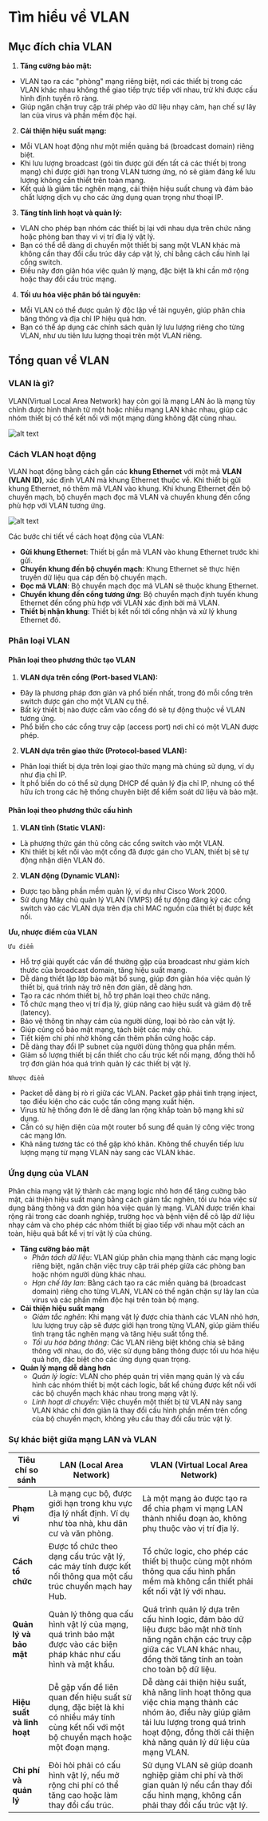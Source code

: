 # Tìm hiểu về VLAN
## Mục đích chia VLAN
1. **Tăng cường bảo mật:**
- VLAN tạo ra các "phòng" mạng riêng biệt, nơi các thiết bị trong các VLAN khác nhau không thể giao tiếp trực tiếp với nhau, trừ khi được cấu hình định tuyến rõ ràng.
- Giúp ngăn chặn truy cập trái phép vào dữ liệu nhạy cảm, hạn chế sự lây lan của virus và phần mềm độc hại.
2. **Cải thiện hiệu suất mạng:**
- Mỗi VLAN hoạt động như một miền quảng bá (broadcast domain) riêng biệt.
- Khi lưu lượng broadcast (gói tin được gửi đến tất cả các thiết bị trong mạng) chỉ được giới hạn trong VLAN tương ứng, nó sẽ giảm đáng kể lưu lượng không cần thiết trên toàn mạng.
- Kết quả là giảm tắc nghẽn mạng, cải thiện hiệu suất chung và đảm bảo chất lượng dịch vụ cho các ứng dụng quan trọng như thoại IP.
3. **Tăng tính linh hoạt và quản lý:**
- VLAN cho phép bạn nhóm các thiết bị lại với nhau dựa trên chức năng hoặc phòng ban thay vì vị trí địa lý vật lý.
- Bạn có thể dễ dàng di chuyển một thiết bị sang một VLAN khác mà không cần thay đổi cấu trúc dây cáp vật lý, chỉ bằng cách cấu hình lại cổng switch.
- Điều này đơn giản hóa việc quản lý mạng, đặc biệt là khi cần mở rộng hoặc thay đổi cấu trúc mạng.
4. **Tối ưu hóa việc phân bổ tài nguyên:**
- Mỗi VLAN có thể được quản lý độc lập về tài nguyên, giúp phân chia băng thông và địa chỉ IP hiệu quả hơn.
- Bạn có thể áp dụng các chính sách quản lý lưu lượng riêng cho từng VLAN, như ưu tiên lưu lượng thoại trên một VLAN riêng.
## Tổng quan về VLAN
### VLAN là gì?
VLAN(Virtual Local Area Network) hay còn gọi là mạng LAN ảo là mạng tùy chỉnh được hình thành từ một hoặc nhiều mạng LAN khác nhau, giúp các nhóm thiết bị có thể kết nối với một mạng dùng không đặt cùng nhau.

![alt text](../imageS/VLAN.Jpg)

### Cách VLAN hoạt động
VLAN hoạt động bằng cách gắn các **khung Ethernet** với một mã **VLAN (VLAN ID)**, xác định VLAN mà khung Ethernet thuộc về. Khi thiết bị gửi khung Ethernet, nó thêm mã VLAN vào khung. Khi khung Ethernet đến bộ chuyển mạch, bộ chuyển mạch đọc mã VLAN và chuyển khung đến cổng phù hợp với VLAN tương ứng.

![alt text](../images/Cach_hoat_dong_VLAN.jpg)

Các bước chi tiết về cách hoạt động của VLAN:
- **Gửi khung Ethernet**: Thiết bị gắn mã VLAN vào khung Ethernet trước khi gửi.
- **Chuyển khung đến bộ chuyển mạch**: Khung Ethernet sẽ thực hiện truyền dữ liệu qua cáp đến bộ chuyển mạch.
- **Đọc mã VLAN**: Bộ chuyển mạch đọc mã VLAN sẽ thuộc khung Ethernet.
- **Chuyển khung đến cổng tương ứng**: Bộ chuyển mạch định tuyến khung Ethernet đến cổng phù hợp với VLAN xác định bởi mã VLAN.
- **Thiết bị nhận khung**: Thiết bị kết nối tới cổng nhận và xử lý khung Ethernet đó.
### Phân loại VLAN
#### Phân loại theo phương thức tạo VLAN
1. **VLAN dựa trên cổng (Port-based VLAN):**
- Đây là phương pháp đơn giản và phổ biến nhất, trong đó mỗi cổng trên switch được gán cho một VLAN cụ thể.
- Bất kỳ thiết bị nào được cắm vào cổng đó sẽ tự động thuộc về VLAN tương ứng.
- Phổ biến cho các cổng truy cập (access port) nơi chỉ có một VLAN được phép.
2. **VLAN dựa trên giao thức (Protocol-based VLAN):**
- Phân loại thiết bị dựa trên loại giao thức mạng mà chúng sử dụng, ví dụ như địa chỉ IP.
- Ít phổ biến do có thể sử dụng DHCP để quản lý địa chỉ IP, nhưng có thể hữu ích trong các hệ thống chuyên biệt để kiểm soát dữ liệu và bảo mật.
#### Phân loại theo phương thức cấu hình
1. **VLAN tĩnh (Static VLAN):**
- Là phương thức gán thủ công các cổng switch vào một VLAN.
- Khi thiết bị kết nối vào một cổng đã được gán cho VLAN, thiết bị sẽ tự động nhận diện VLAN đó.
2. **VLAN động (Dynamic VLAN):**
- Được tạo bằng phần mềm quản lý, ví dụ như Cisco Work 2000.
- Sử dụng Máy chủ quản lý VLAN (VMPS) để tự động đăng ký các cổng switch vào các VLAN dựa trên địa chỉ MAC nguồn của thiết bị được kết nối.

**Ưu, nhược điểm của VLAN**

`Ưu điểm`
- Hỗ trợ giải quyết các vấn đề thường gặp của broadcast như giảm kích thước của broadcast domain, tăng hiệu suất mạng.
- Dễ dàng thiết lập lớp bảo mật bổ sung, giúp đơn giản hóa việc quản lý thiết bị, quá trình này trở nên đơn giản, dễ dàng hơn.
- Tạo ra các nhóm thiết bị, hỗ trợ phân loại theo chức năng.
- Tổ chức mạng theo vị trí địa lý, giúp nâng cao hiệu suất và giảm độ trễ (latency).
- Bảo vệ thông tin nhạy cảm của người dùng, loại bỏ rào cản vật lý.
- Giúp củng cố bảo mật mạng, tách biệt các máy chủ.
- Tiết kiệm chi phí nhờ không cần thêm phần cứng hoặc cáp.
- Dễ dàng thay đổi IP subnet của người dùng thông qua phần mềm.
- Giảm số lượng thiết bị cần thiết cho cấu trúc kết nối mạng, đồng thời hỗ trợ đơn giản hóa quá trình quản lý các thiết bị vật lý.

`Nhược điểm`
- Packet dễ dàng bị rò rỉ giữa các VLAN.
Packet gặp phải tình trạng inject, tạo điều kiện cho các cuộc tấn công mạng xuất hiện.
- Virus từ hệ thống đơn lẻ dễ dàng lan rộng khắp toàn bộ mạng khi sử dụng.
- Cần có sự hiện diện của một router bổ sung để quản lý công việc trong các mạng lớn.
- Khả năng tương tác có thể gặp khó khăn.
Không thể chuyển tiếp lưu lượng mạng từ mạng VLAN này sang các VLAN khác.
### Ứng dụng của VLAN
Phân chia mạng vật lý thành các mạng logic nhỏ hơn để tăng cường bảo mật, cải thiện hiệu suất mạng bằng cách giảm tắc nghẽn, tối ưu hóa việc sử dụng băng thông và đơn giản hóa việc quản lý mạng. VLAN được triển khai rộng rãi trong các doanh nghiệp, trường học và bệnh viện để cô lập dữ liệu nhạy cảm và cho phép các nhóm thiết bị giao tiếp với nhau một cách an toàn, hiệu quả bất kể vị trí vật lý của chúng.

- **Tăng cường bảo mật**
  - *Phân tách dữ liệu*: VLAN giúp phân chia mạng thành các mạng logic riêng biệt, ngăn chặn việc truy cập trái phép giữa các phòng ban hoặc nhóm người dùng khác nhau. 
  - *Hạn chế lây lan*: Bằng cách tạo ra các miền quảng bá (broadcast domain) riêng cho từng VLAN, VLAN có thể ngăn chặn sự lây lan của virus và các phần mềm độc hại trên toàn bộ mạng.
- **Cải thiện hiệu suất mạng**
  - *Giảm tắc nghẽn*: Khi mạng vật lý được chia thành các VLAN nhỏ hơn, lưu lượng truy cập sẽ được giới hạn trong từng VLAN, giúp giảm thiểu tình trạng tắc nghẽn mạng và tăng hiệu suất tổng thể. 
  - *Tối ưu hóa băng thông*: Các VLAN riêng biệt không chia sẻ băng thông với nhau, do đó, việc sử dụng băng thông được tối ưu hóa hiệu quả hơn, đặc biệt cho các ứng dụng quan trọng.
- **Quản lý mạng dễ dàng hơn**
  - *Quản lý logic*: VLAN cho phép quản trị viên mạng quản lý và cấu hình các nhóm thiết bị một cách logic, bất kể chúng được kết nối với các bộ chuyển mạch khác nhau trong mạng vật lý. 
  - *Linh hoạt di chuyển*: Việc chuyển một thiết bị từ VLAN này sang VLAN khác chỉ đơn giản là thay đổi cấu hình phần mềm trên cổng của bộ chuyển mạch, không yêu cầu thay đổi cấu trúc vật lý. 
### Sự khác biệt giữa mạng LAN và VLAN
|**Tiêu chí so sánh**|**LAN (Local Area Network)**|**VLAN (Virtual Local Area Network)**|
|----|--------|---------|
|**Phạm vi**|Là mạng cục bộ, được giới hạn trong khu vực địa lý nhất định. Ví dụ như tòa nhà, khu dân cư và văn phòng.|Là một mạng ảo được tạo ra để chia phạm vi mạng LAN thành nhiều đoạn ảo, không phụ thuộc vào vị trí địa lý.|
|**Cách tổ chức**|Được tổ chức theo dạng cấu trúc vật lý, các máy tính được kết nối thông qua một cấu trúc chuyển mạch hay Hub.|Tổ chức logic, cho phép các thiết bị thuộc cùng một nhóm thông qua cấu hình phần mềm mà không cần thiết phải kết nối vật lý với nhau.|
|**Quản lý và bảo mật**|Quản lý thông qua cấu hình vật lý của mạng, quá trình bảo mật được vào các biện pháp khác như cấu hình và mật khẩu.|Quá trình quản lý dựa trên cấu hình logic, đảm bảo dữ liệu được bảo mật nhờ tính năng ngăn chặn các truy cập giữa các VLAN khác nhau, đồng thời tăng tính an toàn cho toàn bộ dữ liệu.|
|**Hiệu suất và linh hoạt**|Dễ gặp vấn đề liên quan đến hiệu suất sử dụng, đặc biệt là khi có nhiều máy tính cùng kết nối với một bộ chuyển mạch hoặc một đoạn mạng.|Dễ dàng cải thiện hiệu suất, khả năng linh hoạt thông qua việc chia mạng thành các nhóm ảo, điều này giúp giảm tải lưu lượng trong quá trình hoạt động, đồng thời cải thiện khả năng quản lý dữ liệu của mạng VLAN.|
|**Chi phí và quản lý**|Đòi hỏi phải có cấu hình vật lý, nếu mở rộng chi phí có thể tăng cao hoặc làm thay đổi cấu trúc.|Sử dụng VLAN sẽ giúp doanh nghiệp giảm chi phí và thời gian quản lý nếu cần thay đổi cấu hình mạng, không cần phải thay đổi cấu trúc vật lý.|
